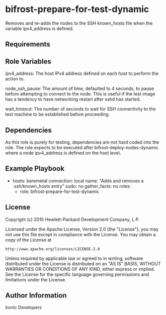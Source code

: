 bifrost-prepare-for-test-dynamic
================================

Removes and re-adds the nodes to the SSH known_hosts file when the
variable ipv4_address is defined.

Requirements
------------

Role Variables
--------------

ipv4_address: The host IPv4 address defined on each host to perform
              the action to.

node_ssh_pause: The amount of time, defaulted to 4 seconds, to pause
                before attempting to connect to the node.  This is
                useful if the test image has a tendency to have
                networking restart after sshd has started.

wait_timeout: The number of seconds to wait for SSH connectivity to
              the test machine to be established before proceeding.

Dependencies
------------

As this role is purely for testing, dependencies are not hard
coded into the role.  The role expects to be executed after
bifrost-deploy-nodes-dynamic where a node ipv4_address is defined
on the host level.

Example Playbook
----------------

- hosts: baremetal
  connection: local
  name: "Adds and removes a .ssh/known_hosts entry"
  sudo: no
  gather_facts: no
  roles:
    - role: bifrost-prepare-for-test-dynamic

License
-------

Copyright (c) 2015 Hewlett-Packard Development Company, L.P.

Licensed under the Apache License, Version 2.0 (the "License");
you may not use this file except in compliance with the License.
You may obtain a copy of the License at

    http://www.apache.org/licenses/LICENSE-2.0

Unless required by applicable law or agreed to in writing, software
distributed under the License is distributed on an "AS IS" BASIS,
WITHOUT WARRANTIES OR CONDITIONS OF ANY KIND, either express or implied.
See the License for the specific language governing permissions and
limitations under the License.

Author Information
------------------

Ironic Developers
